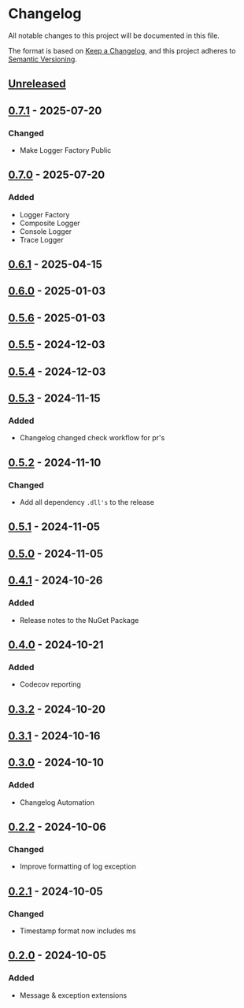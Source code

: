 # Changelog

All notable changes to this project will be documented in this file.

The format is based on [Keep a Changelog](https://keepachangelog.com/en/1.1.0/),
and this project adheres to [Semantic Versioning](https://semver.org/spec/v2.0.0.html).

## [Unreleased]

## [0.7.1] - 2025-07-20

### Changed

- Make Logger Factory Public

## [0.7.0] - 2025-07-20

### Added

- Logger Factory
- Composite Logger
- Console Logger
- Trace Logger

## [0.6.1] - 2025-04-15

## [0.6.0] - 2025-01-03

## [0.5.6] - 2025-01-03

## [0.5.5] - 2024-12-03

## [0.5.4] - 2024-12-03

## [0.5.3] - 2024-11-15

### Added

- Changelog changed check workflow for pr's

## [0.5.2] - 2024-11-10

### Changed

- Add all dependency `.dll's` to the release

## [0.5.1] - 2024-11-05

## [0.5.0] - 2024-11-05

## [0.4.1] - 2024-10-26

### Added

- Release notes to the NuGet Package

## [0.4.0] - 2024-10-21

### Added

- Codecov reporting

## [0.3.2] - 2024-10-20

## [0.3.1] - 2024-10-16

## [0.3.0] - 2024-10-10

### Added

- Changelog Automation

## [0.2.2] - 2024-10-06

### Changed

- Improve formatting of log exception

## [0.2.1] - 2024-10-05

### Changed

- Timestamp format now includes ms

## [0.2.0] - 2024-10-05

### Added

- Message & exception extensions

[Unreleased]: https://github.com/TJC-Tools/TJC.Logging/compare/v0.7.1...HEAD

[0.7.1]: https://github.com/TJC-Tools/TJC.Logging/compare/v0.7.0...v0.7.1

[0.7.0]: https://github.com/TJC-Tools/TJC.Logging/compare/v0.6.1...v0.7.0

[0.6.1]: https://github.com/TJC-Tools/TJC.Logging/compare/v0.6.0...v0.6.1

[0.6.0]: https://github.com/TJC-Tools/TJC.Logging/compare/v0.5.6...v0.6.0

[0.5.6]: https://github.com/TJC-Tools/TJC.Logging/compare/v0.5.5...v0.5.6

[0.5.5]: https://github.com/TJC-Tools/TJC.Logging/compare/v0.5.4...v0.5.5

[0.5.4]: https://github.com/TJC-Tools/TJC.Logging/compare/v0.5.3...v0.5.4

[0.5.3]: https://github.com/TJC-Tools/TJC.Logging/compare/v0.5.2...v0.5.3

[0.5.2]: https://github.com/TJC-Tools/TJC.Logging/compare/v0.5.1...v0.5.2

[0.5.1]: https://github.com/TJC-Tools/TJC.Logging/compare/v0.5.0...v0.5.1

[0.5.0]: https://github.com/TJC-Tools/TJC.Logging/compare/v0.4.1...v0.5.0

[0.4.1]: https://github.com/TJC-Tools/TJC.Logging/compare/v0.4.0...v0.4.1

[0.4.0]: https://github.com/TJC-Tools/TJC.Logging/compare/v0.3.2...v0.4.0

[0.3.2]: https://github.com/TJC-Tools/TJC.Logging/compare/v0.3.1...v0.3.2

[0.3.1]: https://github.com/TJC-Tools/TJC.Logging/compare/v0.3.0...v0.3.1

[0.3.0]: https://github.com/TJC-Tools/TJC.Logging/compare/v0.2.2...v0.3.0

[0.2.2]: https://github.com/TJC-Tools/TJC.Logging/compare/v0.2.1...v0.2.2

[0.2.1]: https://github.com/TJC-Tools/TJC.Logging/compare/v0.2.0...v0.2.1

[0.2.0]: https://github.com/TJC-Tools/TJC.Logging/releases/tag/v0.2.0
